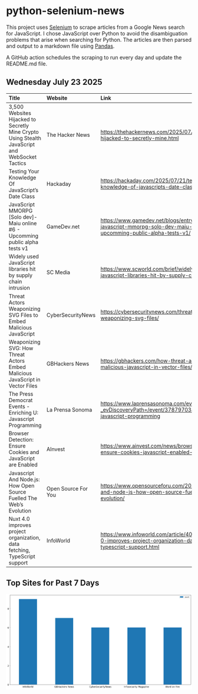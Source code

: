 # python-selenium-news

This project uses [Selenium](https://www.seleniumhq.org/) to scrape articles from a Google News search for JavaScript.
I chose JavaScript over Python to avoid the disambiguation problems that arise when searching for Python.
The articles are then parsed and output to a markdown file using [Pandas](https://pandas.pydata.org/).

A GitHub action schedules the scraping to run every day and update the README.md file.

## Wednesday July 23 2025


| Title                                                                                          | Website             | Link                                                                                                                   |
|:-----------------------------------------------------------------------------------------------|:--------------------|:-----------------------------------------------------------------------------------------------------------------------|
| 3,500 Websites Hijacked to Secretly Mine Crypto Using Stealth JavaScript and WebSocket Tactics | The Hacker News     | https://thehackernews.com/2025/07/3500-websites-hijacked-to-secretly-mine.html                                         |
| Testing Your Knowledge Of JavaScript’s Date Class                                              | Hackaday            | https://hackaday.com/2025/07/21/testing-your-knowledge-of-javascripts-date-class/                                      |
| JavaScript MMORPG [Solo dev]- Maiu online #6 - Upcomming public alpha tests v1                 | GameDev.net         | https://www.gamedev.net/blogs/entry/2296011-javascript-mmorpg-solo-dev-maiu-online-6-upcomming-public-alpha-tests-v1/  |
| Widely used JavaScript libraries hit by supply chain intrusion                                 | SC Media            | https://www.scworld.com/brief/widely-used-javascript-libraries-hit-by-supply-chain-intrusion                           |
| Threat Actors Weaponizing SVG Files to Embed Malicious JavaScript                              | CyberSecurityNews   | https://cybersecuritynews.com/threat-actors-weaponizing-svg-files/                                                     |
| Weaponizing SVG: How Threat Actors Embed Malicious JavaScript in Vector Files                  | GBHackers News      | https://gbhackers.com/how-threat-actors-embed-malicious-javascript-in-vector-files/                                    |
| The Press Democrat Events - Enriching U: Javascript Programming                                | La Prensa Sonoma    | https://www.laprensasonoma.com/events/?_evDiscoveryPath=/event/37879703a-enriching-u-javascript-programming            |
| Browser Detection: Ensure Cookies and JavaScript are Enabled                                   | AInvest             | https://www.ainvest.com/news/browser-detection-ensure-cookies-javascript-enabled-2507-44/                              |
| Javascript And Node.js: How Open Source Fuelled The Web’s Evolution                            | Open Source For You | https://www.opensourceforu.com/2025/07/javascript-and-node-js-how-open-source-fuelled-the-webs-evolution/              |
| Nuxt 4.0 improves project organization, data fetching, TypeScript support                      | InfoWorld           | https://www.infoworld.com/article/4025936/nuxt-4-0-improves-project-organization-data-fetching-typescript-support.html |
## Top Sites for Past 7 Days

![Graph of Top Sites](https://raw.githubusercontent.com/dan-mba/python-selenium-news/main/last-week.png)
